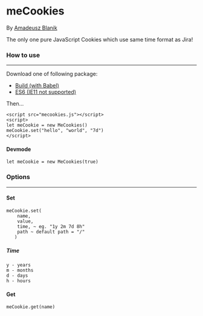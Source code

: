 # meCookies
By [Amadeusz Blanik](https://blanik.me)

The only one pure JavaScript Cookies which use same time format as Jira!

### How to use
----
Download one of following package:
* [Build (with Babel)](https://raw.githubusercontent.com/amadeuszblanik/js-cookies/master/build/mecookies.js) 
* [ES6 (IE11 not supported)](https://raw.githubusercontent.com/amadeuszblanik/js-cookies/master/src/index.js)

Then…
~~~~
<script src="mecookies.js"></script> 
<script> 
let meCookie = new MeCookies()
meCookie.set("hello", "world", "7d")
</script>
~~~~

#### Devmode
~~~~
let meCookie = new MeCookies(true)
~~~~

### Options
----

#### Set
~~~~
meCookie.set(
    name, 
    value, 
    time, ~ eg. "1y 2m 7d 8h"
    path ~ default path = "/"
   )
~~~~

##### Time
~~~~
y - years
m - months
d - days
h - hours
~~~~

#### Get
~~~~
meCookie.get(name)
~~~~